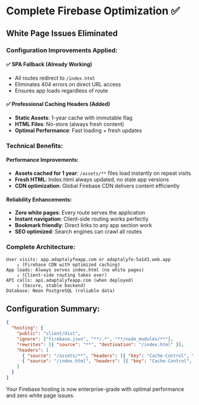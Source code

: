 # Complete Firebase Optimization ✅

## White Page Issues Eliminated

### Configuration Improvements Applied:

#### ✅ **SPA Fallback** (Already Working)
- All routes redirect to `/index.html`
- Eliminates 404 errors on direct URL access
- Ensures app loads regardless of route

#### ✅ **Professional Caching Headers** (Added)
- **Static Assets**: 1-year cache with immutable flag
- **HTML Files**: No-store (always fresh content)
- **Optimal Performance**: Fast loading + fresh updates

### Technical Benefits:

#### Performance Improvements:
- **Assets cached for 1 year**: `/assets/**` files load instantly on repeat visits
- **Fresh HTML**: Index.html always updated, no stale app versions
- **CDN optimization**: Global Firebase CDN delivers content efficiently

#### Reliability Enhancements:
- **Zero white pages**: Every route serves the application
- **Instant navigation**: Client-side routing works perfectly
- **Bookmark friendly**: Direct links to any app section work
- **SEO optimized**: Search engines can crawl all routes

### Complete Architecture:

```
User visits: app.adaptalyfeapp.com or adaptalyfe-5a1d3.web.app
    ↓ (Firebase CDN with optimized caching)
App loads: Always serves index.html (no white pages)
    ↓ (Client-side routing takes over)
API calls: api.adaptalyfeapp.com (when deployed)
    ↓ (Secure, stable backend)
Database: Neon PostgreSQL (reliable data)
```

## Configuration Summary:
```json
{
  "hosting": {
    "public": "client/dist",
    "ignore": ["firebase.json", "**/.*", "**/node_modules/**"],
    "rewrites": [{ "source": "**", "destination": "/index.html" }],
    "headers": [
      { "source": "/assets/**", "headers": [{ "key": "Cache-Control", "value": "public,max-age=31536000,immutable" }] },
      { "source": "/index.html", "headers": [{ "key": "Cache-Control", "value": "no-store" }] }
    ]
  }
}
```

Your Firebase hosting is now enterprise-grade with optimal performance and zero white page issues.